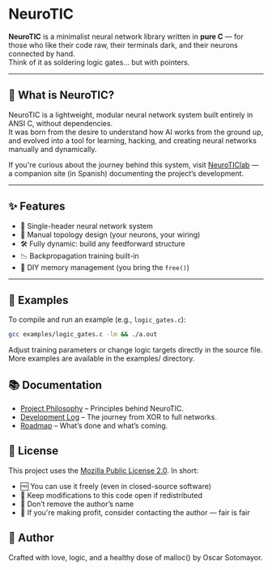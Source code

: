 # NeuroTIC

**NeuroTIC** is a minimalist neural network library written in **pure C** — for those who like their code raw, their terminals dark, and their neurons connected by hand.  
Think of it as soldering logic gates... but with pointers.

---

## 🧠 What is NeuroTIC?

NeuroTIC is a lightweight, modular neural network system built entirely in ANSI C, without dependencies.  
It was born from the desire to understand how AI works from the ground up, and evolved into a tool for learning, hacking, and creating neural networks manually and dynamically.

If you're curious about the journey behind this system, visit [NeuroTIClab](https://neuroticlab.com) — a companion site (in Spanish) documenting the project’s development.

---

## ✨ Features

- 🧠 Single-header neural network system
- 🔌 Manual topology design (your neurons, your wiring)
- 🛠️ Fully dynamic: build any feedforward structure
- 📉 Backpropagation training built-in
- 🧽 DIY memory management (you bring the `free()`)

---

## 📁 Examples

To compile and run an example (e.g., `logic_gates.c`):

```bash
gcc examples/logic_gates.c -lm && ./a.out
```

Adjust training parameters or change logic targets directly in the source file. More examples are available in the examples/ directory.

## 📚 Documentation

- [Project Philosophy](./docs/PHILOSOPHY.md) – Principles behind NeuroTIC.
- [Development Log](./docs/DEVLOGS.md) – The journey from XOR to full networks.
- [Roadmap](./docs/ROADMAP.md) – What’s done and what’s coming.

## 🧾 License

This project uses the [Mozilla Public License 2.0](./LICENSE.md).
In short:

- 🆓 You can use it freely (even in closed-source software)
- 🪪 Keep modifications to this code open if redistributed
- 🧾 Don’t remove the author’s name
- 🤝 If you're making profit, consider contacting the author — fair is fair

## 👤 Author

Crafted with love, logic, and a healthy dose of malloc() by Oscar Sotomayor.
